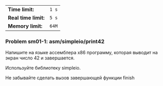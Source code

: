 |                      |       |
|----------------------|-------|
| **Time limit:**      | `1 s` |
| **Real time limit:** | `5 s` |
| **Memory limit:**    | `64M` |


### Problem sm01-1: asm/simpleio/print42

Напишите на языке ассемблера x86 программу, которая выводит на экран число 42 и завершается.

Используйте библиотеку simpleio.

Не забывайте сделать вызов завершающей функции finish